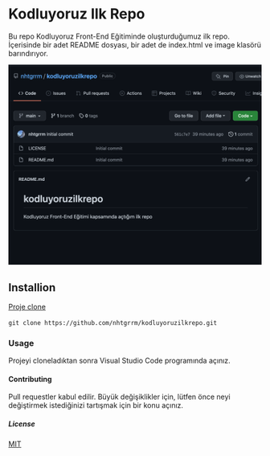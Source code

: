 # Kodluyoruz Ilk Repo

Bu repo Kodluyoruz Front-End Eğitiminde oluşturduğumuz ilk repo. İçerisinde bir adet README dosyası, bir adet de index.html ve image klasörü barındırıyor.

![GitHub ile ilgili görsel](/img/img1.png)




## Installion

[Proje clone](https://github.com/nhtgrrm/kodluyoruzilkrepo.git)

``` git clone https://github.com/nhtgrrm/kodluyoruzilkrepo.git ```

### Usage

Projeyi cloneladıktan sonra Visual Studio Code programında açınız.


#### Contributing

Pull requestler kabul edilir. Büyük değişiklikler için, lütfen önce neyi değiştirmek istediğinizi tartışmak için bir konu açınız.

##### License

[MIT](https://choosealicense.com/licenses/mit/)